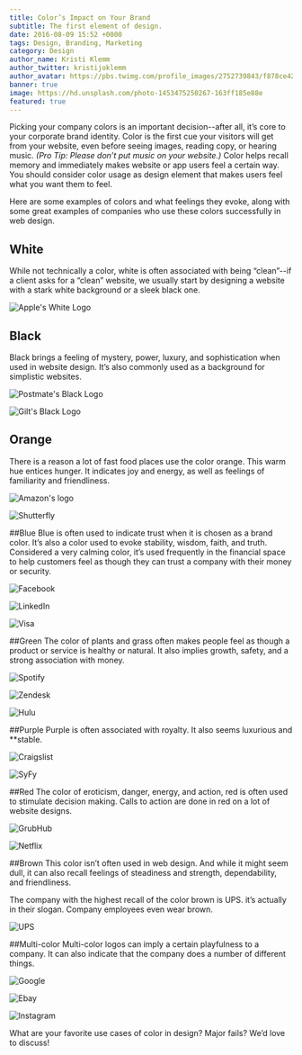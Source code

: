 ```yaml
---
title: Color’s Impact on Your Brand
subtitle: The first element of design.
date: 2016-08-09 15:52 +0000
tags: Design, Branding, Marketing
category: Design
author_name: Kristi Klemm
author_twitter: kristijoklemm
author_avatar: https://pbs.twimg.com/profile_images/2752739843/f878ce42bbeb25aec4c29e24240ae98d.png
banner: true
image: https://hd.unsplash.com/photo-1453475250267-163ff185e88e
featured: true
---
```


Picking your company colors is an important decision--after all, it’s core to your corporate brand identity. Color is the first cue your visitors will get from your website, even before seeing images, reading copy, or hearing music. _(Pro Tip: Please don’t put music on your website.)_ Color helps recall memory and immediately makes website or app users feel a certain way. You should consider color usage as design element that makes users feel what you want them to feel. 

Here are some examples of colors and what feelings they evoke, along with some great examples of companies who use these colors successfully in web design.


## White
While not technically a color, white is often associated with being “clean”--if a client asks for a “clean” website, we usually start by designing a website with a stark white background or a sleek black one.

![Apple's White Logo](https://images-na.ssl-images-amazon.com/images/I/21upJE9hHjL.jpg)

## Black
Black brings a feeling of mystery, power, luxury, and sophistication when used in website design. It’s also commonly used as a background for simplistic websites. 

![Postmate's Black Logo](http://r2.foodlogistics.com/files/base/FL/image/2015/04/16x9/300x300/Postmates_Logo_Black_500x500.553e283cf409f.jpg)

![Gilt's Black Logo](http://www.featuredcustomers.com/media/Company.logo/original_GILT_transparent.png)


## Orange
There is a reason a lot of fast food places use the color orange. This warm hue entices hunger. It indicates joy and energy, as well as feelings of familiarity and friendliness.

![Amazon's logo](http://img.pandawhale.com/aIsLWv-amazon-logo-black-white-orange-jsZn.jpeg)

![Shutterfly](http://www.fashinvest.com/wp-content/uploads/2013/08/Shutterfly-logo.jpg)

##Blue
Blue is often used to indicate trust when it is chosen as a brand color. It’s also a color used to evoke stability, wisdom, faith, and truth. Considered a very calming color, it’s used frequently in the financial space to help customers feel as though they can trust a company with their money or security.

![Facebook](https://www.wired.com/wp-content/uploads/2015/07/facebook_2015_logo-582x202.jpg)

![LinkedIn](https://content.linkedin.com/content/dam/brand/site/img/logo/logo-r.png)

![Visa](https://usa.visa.com/content/dam/VCOM/Brand/logo-footer.png)

##Green
The color of plants and grass often makes people feel as though a product or service is healthy or natural. It also implies growth, safety, and a strong association with money.

![Spotify](http://www.v3.co.uk/IMG/988/336988/new-spotify-logo-370x229.jpeg)

![Zendesk](https://www.nchannel.com/wp-content/uploads/2014/09/zendesk-logo-magento-extension.png)

![Hulu](https://lh3.googleusercontent.com/uiVGLDcDficoHvfAecIBZ_v7bxrrG6y52_BOST6w_4NrKm5zStBScdHhxZHmdyF2y9tt=w300)

##Purple
Purple is often associated with royalty. It also seems luxurious and **stable.

![Craigslist](http://img.opposingviews.com/sites/default/files/featured_image/piece/15/01/craigslistlogo_featured.jpg)

![SyFy](http://cdn.bleedingcool.net/wp-content/uploads/2014/09/syfy-logo-484_0.jpg)

##Red
The color of eroticism, danger, energy, and action, red is often used to stimulate decision making. Calls to action are done in red on a lot of website designs.

![GrubHub](https://research.chicagobooth.edu/~/media/3FD399676BC243D79094B8101BD0F683.jpg)

![Netflix](http://www.davemanuel.com/images/netflix_logo_on_white.jpg)

##Brown
This color isn’t often used in web design. And while it might seem dull, it can also recall feelings of steadiness and strength, dependability, and friendliness.

The company with the highest recall of the color brown is UPS. it’s actually in their slogan. Company employees even wear brown.

![UPS](https://www.seeklogo.net/wp-content/uploads/2015/09/new-ups-logo-vector-download.jpg)

##Multi-color
Multi-color logos can imply a certain playfulness to a company. It can also indicate that the company does a number of different things.

![Google](http://pixelhouse.bg/wp-content/uploads/2015/09/google-nuevo-logo-septiembre-2015-319x247.png)

![Ebay](http://www.adweek.com/files/ebay-logo-new.jpg)

![Instagram](http://www.logotypes101.com/logos/752/46CB6EFDF45D02DF8C1AE688B5806F85/2016_instagram_logo.png)

What are your favorite use cases of color in design? Major fails? We’d love to discuss!
